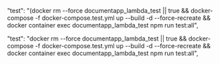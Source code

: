 "test": "(docker rm --force documentapp_lambda_test || true && docker-compose -f docker-compose.test.yml up --build -d --force-recreate && docker container exec documentapp_lambda_test npm run test:all",

"test": "docker rm --force documentapp_lambda_test || true && docker-compose -f docker-compose.test.yml up --build -d --force-recreate && docker container exec documentapp_lambda_test npm run test:all",